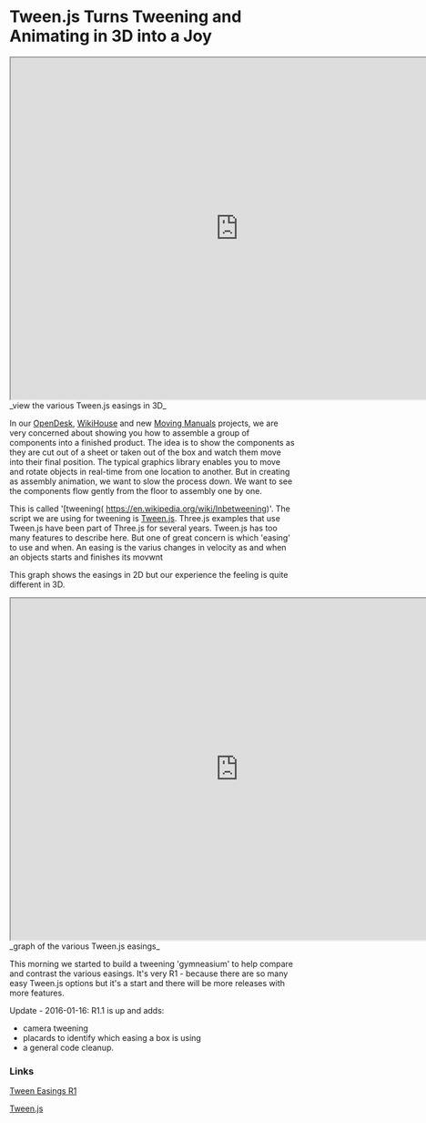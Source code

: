 Tween.js Turns Tweening and Animating in 3D into a Joy
===

<iframe src=http://jaanga.github.io/cookbook-threejs/functions/tweening/tweenjs-easings/tweenjs-easings-r1.html height=600 width=800 ></iframe>
_view the various Tween.js easings in 3D_

In our [OpenDesk]( http://opendesk.github.io/design-playground/ ), [WikiHouse]( http://wikihouse.github.io/viewer-experiments/ ) and new [Moving Manuals]( http://jaanga.github.io/demo/mm/ ) projects, 
we are very concerned about showing you how to assemble a group of components into a finished product.
The idea is to show the components as they are cut out of a sheet or taken out of the box and watch them move into their final position.
The typical graphics library enables you to move and rotate objects in real-time from one location to another.
But in creating as assembly animation, we want to slow the process down. 
We want to see the components flow gently from the floor to assembly one by one.

This is called '[tweening\( https://en.wikipedia.org/wiki/Inbetweening)'.
The script we are using for tweening is [Tween.js]( https://github.com/tweenjs/tween.js ). 
Three.js examples that use Tween.js have been part of Three.js for several years.
Tween.js has too many features to describe here. But one of great concern is which 'easing' to use and when.
An easing is the varius changes in velocity as and when an objects starts and finishes its movwnt

This graph shows the easings in 2D but our experience the feeling is quite different in 3D.

<iframe src=http://tweenjs.github.io/tween.js/examples/03_graphs.html height=600 width=800 ></iframe>
_graph of the various Tween.js easings_


This morning we started to build a tweening 'gymneasium' to help compare and contrast the various easings.
It's very R1 - because there are so many easy Tween.js options but it's a start and there will be more releases with more features.

Update - 2016-01-16: R1.1 is up and adds: 

* camera tweening
* placards to identify which easing a box is using
* a general code cleanup.

### Links

[Tween Easings R1]( http://jaanga.github.io/cookbook-threejs/functions/tweening/tweenjs-easings/tweenjs-easings-r1.html )

[Tween.js]( https://github.com/tweenjs/tween.js )



